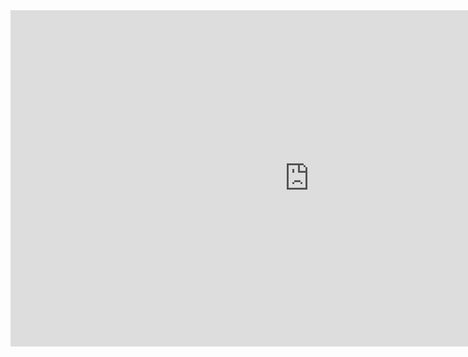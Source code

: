 <iframe width="956" height="538" src="https://www.youtube.com/embed/ozv4q2ov3Mk" frameborder="0" allow="accelerometer; autoplay; encrypted-media; gyroscope; picture-in-picture" allowfullscreen></iframe>
